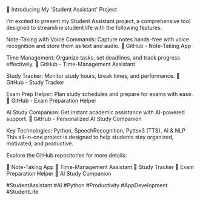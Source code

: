 🚀 Introducing My 'Student Assistant' Project

I’m excited to present my Student Assistant project, a comprehensive tool designed to streamline student life with the following features:

Note-Taking with Voice Commands: Capture notes hands-free with voice recognition and store them as text and audio. 🔗 GitHub - Note-Taking App

Time Management: Organize tasks, set deadlines, and track progress effectively. 🔗 GitHub - Time-Management Assistant

Study Tracker: Monitor study hours, break times, and performance. 🔗 GitHub - Study Tracker

Exam Prep Helper: Plan study schedules and prepare for exams with ease. 🔗 GitHub - Exam Preparation Helper

AI Study Companion: Get instant academic assistance with AI-powered support. 🔗 GitHub - Personalized AI Study Companion

Key Technologies:
Python, SpeechRecognition, Pyttsx3 (TTS), AI & NLP
This all-in-one project is designed to help students stay organized, motivated, and productive.

Explore the GitHub repositories for more details:

🔗 Note-Taking App
🔗 Time-Management Assistant
🔗 Study Tracker
🔗 Exam Preparation Helper
🔗 AI Study Companion

#StudentAssistant #AI #Python #Productivity #AppDevelopment #StudentLife

